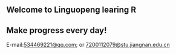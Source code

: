 ## Welcome to Linguopeng learing R 
##  Make progress every day!
E-mail:534469221@qq.com; or
7200112079@stu.jiangnan.edu.cn



